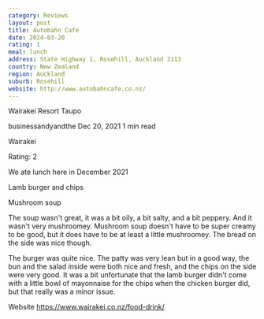 ```yaml
---
category: Reviews
layout: post
title: Autobahn Cafe
date: 2024-03-20
rating: 1
meal: lunch
address: State Highway 1, Rosehill, Auckland 2113
country: New Zealand
region: Auckland
suburb: Rosehill
website: http://www.autobahncafe.co.nz/
---
```


Wairakei Resort Taupo

businessandyandthe
Dec 20, 2021
1 min read

Wairakei

Rating: 2

We ate lunch here in December 2021

Lamb burger and chips

Mushroom soup

The soup wasn't great, it was a bit oily, a bit salty, and a bit peppery. And it wasn't very mushroomey. Mushroom soup doesn't have to be super creamy to be good, but it does have to be at least a little mushroomey. The bread on the side was nice though.

The burger was quite nice. The patty was very lean but in a good way, the bun and the salad inside were both nice and fresh, and the chips on the side were very good. It was a bit unfortunate that the lamb burger didn't come with a little bowl of mayonnaise for the chips when the chicken burger did, but that really was a minor issue.

Website https://www.wairakei.co.nz/food-drink/